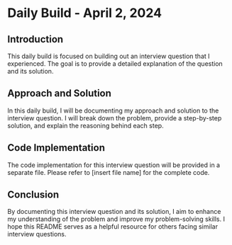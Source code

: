 # Daily Build - April 2, 2024

## Introduction
This daily build is focused on building out an interview question that I experienced. The goal is to provide a detailed explanation of the question and its solution.

## Approach and Solution
In this daily build, I will be documenting my approach and solution to the interview question. I will break down the problem, provide a step-by-step solution, and explain the reasoning behind each step.

## Code Implementation
The code implementation for this interview question will be provided in a separate file. Please refer to [insert file name] for the complete code.

## Conclusion
By documenting this interview question and its solution, I aim to enhance my understanding of the problem and improve my problem-solving skills. I hope this README serves as a helpful resource for others facing similar interview questions.
